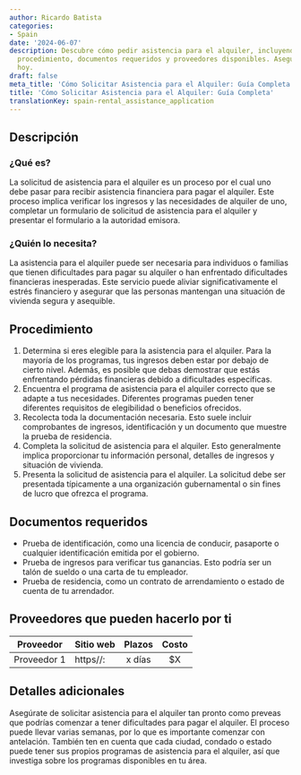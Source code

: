 ```yaml
---
author: Ricardo Batista
categories:
- Spain
date: '2024-06-07'
description: Descubre cómo pedir asistencia para el alquiler, incluyendo elegibilidad,
  procedimiento, documentos requeridos y proveedores disponibles. Asegura tu hogar
  hoy.
draft: false
meta_title: 'Cómo Solicitar Asistencia para el Alquiler: Guía Completa'
title: 'Cómo Solicitar Asistencia para el Alquiler: Guía Completa'
translationKey: spain-rental_assistance_application
---
```



## Descripción
### ¿Qué es?
La solicitud de asistencia para el alquiler es un proceso por el cual uno debe pasar para recibir asistencia financiera para pagar el alquiler. Este proceso implica verificar los ingresos y las necesidades de alquiler de uno, completar un formulario de solicitud de asistencia para el alquiler y presentar el formulario a la autoridad emisora.

### ¿Quién lo necesita?
La asistencia para el alquiler puede ser necesaria para individuos o familias que tienen dificultades para pagar su alquiler o han enfrentado dificultades financieras inesperadas. Este servicio puede aliviar significativamente el estrés financiero y asegurar que las personas mantengan una situación de vivienda segura y asequible.

## Procedimiento
1. Determina si eres elegible para la asistencia para el alquiler. Para la mayoría de los programas, tus ingresos deben estar por debajo de cierto nivel. Además, es posible que debas demostrar que estás enfrentando pérdidas financieras debido a dificultades específicas.
2. Encuentra el programa de asistencia para el alquiler correcto que se adapte a tus necesidades. Diferentes programas pueden tener diferentes requisitos de elegibilidad o beneficios ofrecidos.
3. Recolecta toda la documentación necesaria. Esto suele incluir comprobantes de ingresos, identificación y un documento que muestre la prueba de residencia.
4. Completa la solicitud de asistencia para el alquiler. Esto generalmente implica proporcionar tu información personal, detalles de ingresos y situación de vivienda.
5. Presenta la solicitud de asistencia para el alquiler. La solicitud debe ser presentada típicamente a una organización gubernamental o sin fines de lucro que ofrezca el programa.

## Documentos requeridos
- Prueba de identificación, como una licencia de conducir, pasaporte o cualquier identificación emitida por el gobierno.
- Prueba de ingresos para verificar tus ganancias. Esto podría ser un talón de sueldo o una carta de tu empleador.
- Prueba de residencia, como un contrato de arrendamiento o estado de cuenta de tu arrendador.

## Proveedores que pueden hacerlo por ti

| Proveedor        |     Sitio web     |     Plazos    |       Costo      |
| --------------- | --------------- |  :-------------: | :-------------: |
| Proveedor 1      |  https//:       |      x días      |        $X       |

## Detalles adicionales
Asegúrate de solicitar asistencia para el alquiler tan pronto como preveas que podrías comenzar a tener dificultades para pagar el alquiler. El proceso puede llevar varias semanas, por lo que es importante comenzar con antelación. También ten en cuenta que cada ciudad, condado o estado puede tener sus propios programas de asistencia para el alquiler, así que investiga sobre los programas disponibles en tu área.